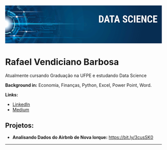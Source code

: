 

<p align="center">
  <img src="banner.png" >
</p>

# Rafael Vendiciano Barbosa

Atualmente cursando Graduação na UFPE e estudando Data Science

**Background in:** Economia, Finanças, Python, Excel, Power Point, Word.

**Links:**
* [LinkedIn](https://www.linkedin.com/in/rafael-barbosa-a5767a186/)
* [Medium](https://medium.com/@rafaelvendiciano)


## Projetos:
* **Analisando Dados do Airbnb de Nova Iorque:** https://bit.ly/3cusSK0


---

